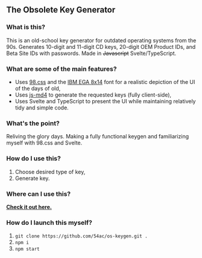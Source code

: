 ## The Obsolete Key Generator

### What is this?

This is an old-school key generator for outdated operating systems from the 90s. Generates 10-digit and 11-digit CD keys, 20-digit OEM Product IDs, and Beta Site IDs with passwords. Made in ~~Javascript~~ Svelte/TypeScript.

### What are some of the main features?

- Uses [98.css](https://github.com/jdan/98.css/) and the [IBM EGA 8x14](https://int10h.org/oldschool-pc-fonts/fontlist/font?ibm_ega_8x14) font for a realistic depiction of the UI of the days of old,
- Uses [js-md4](https://github.com/emn178/js-md4) to generate the requested keys (fully client-side),
- Uses Svelte and TypeScript to present the UI while maintaining relatively tidy and simple code.

### What's the point?

Reliving the glory days. Making a fully functional keygen and familiarizing myself with 98.css and Svelte.

### How do I use this?

1. Choose desired type of key,
2. Generate key.

### Where can I use this?

**[Check it out here.](https://54ac.ovh:5454/)**

### How do I launch this myself?

1. `git clone https://github.com/54ac/os-keygen.git .`
2. `npm i`
3. `npm start`
